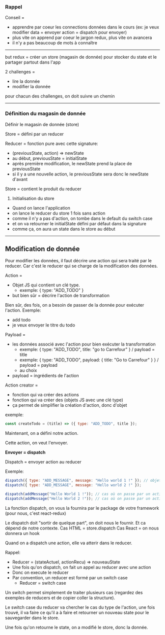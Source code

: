 ### Rappel

Conseil =

- apprendre par coeur les connections données dans le cours (ex: je veux modifier data = envoyer action = dispatch pour envoyer)
- plus vite on apprend par coeur le jargon redux, plus vite on avancera
- il n'y a pas beaucoup de mots à connaître

---

but redux = créer un store (magasin de donnée) pour stocker du state et le partager partout dans l'app

2 challenges =

- lire la donnée
- modifier la donnée

pour chacun des challenges, on doit suivre un chemin

---

### Définition du magasin de donnée

Définir le magasin de donnée (store)

Store = défini par un reducer

Reducer = fonction pure avec cette signature:

- (previousState, action) => newState
- au début, previousState = initialState
- après première modification, le newState prend la place de previousState
- si il y a une nouvelle action, le previousState sera donc le newState d'avant

Store = contient le produit du reducer

1. Initialisation du store

- Quand on lance l'application
- on lance le reducer du store 1 fois sans action
- comme il n'y a pas d'action, on tombe dans le default du switch case
- et on va retourner le initialState défini par défaut dans la signature
- comme ça, on aura un state dans le store au début

---

## Modification de donnée

Pour modifier les données, il faut décrire une action qui sera traité par le reducer.
Car c'est le reducer qui se charge de la modification des données.

Action =

- Objet JS qui contient un clé type.
  - exemple: { type: "ADD_TODO" }
- but bien sûr = décrire l'action de transformation

Bien sûr, des fois, on a besoin de passer de la donnée pour exécuter l'action.
Exemple:

- add todo
- je veux envoyer le titre du todo

Payload =

- les données associé avec l'action pour bien exécuter la transformation
  - exemple: { type: "ADD_TODO", title: "go to Carrefour" } / payload = title
  - exemple: { type: "ADD_TODO", payload: { title: "Go to Carrefour" } } / payload = payload
  - au choix
- payload = ingrédients de l'action

Action creator =

- fonction qui va créer des actions
- fonction qui va créer des (objets JS avec une clé type)
- ça permet de simplifier la création d'action, donc d'objet

exemple:

```js
const createTodo = (title) => ({ type: "ADD_TODO", title });
```

Maintenant, on a défini notre action.

Cette action, on veut l'envoyer.

**Envoyer = dispatch**

Dispatch = envoyer action au reducer

Exemple:

```js
dispatch({ type: "ADD_MESSAGE", message: "Hello world 1 !" }); // objet en brut
dispatch({ type: "ADD_MESSAGE", message: "Hello world 2 !" });

dispatch(addMessage("Hello World 1 !")); // cas où on passe par un action creator
dispatch(addMessage("Hello World 2 !")); // cas où on passe par un action creator
```

La fonction dispatch, on vous la fournira par le package de votre framework (pour nous, c'est react-redux)

Le dispatch doit "sortir de quelque part", on doit nous le fournir.
Et ca dépend de notre contexte.
Cas HTML = store.dispatch
Cas React = on nous donnera un hook

Quand on a dispatch une action, elle va atterir dans le reducer.

Rappel:

- Reducer = (stateActuel, actionRecu) => nouveauState
- Une fois qu'on dispatch, on fait un appel au reducer avec une action
- Donc on execute le reducer
- Par convention, un reducer est formé par un switch case
  - Reducer = switch case

Un switch permet simplement de traiter plusieurs cas (regardez des exemples de reducers et de copier coller la structure).

Le switch case du reducer va chercher le cas du type de l'action,
une fois trouvé, il va faire ce qu'il a à faire et retourner un nouveau state pour le sauvegarder dans le store.

Une fois qu'on retourne le state, on a modifié le store, donc la donnée.
